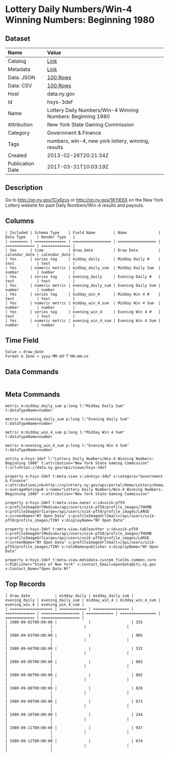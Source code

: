 # Lottery Daily Numbers/Win-4 Winning Numbers: Beginning 1980

## Dataset

| Name | Value |
| :--- | :---- |
| Catalog | [Link](https://catalog.data.gov/dataset/lottery-daily-numbers-win-4-winning-numbers-beginning-1980) |
| Metadata | [Link](https://data.ny.gov/api/views/hsys-3def) |
| Data: JSON | [100 Rows](https://data.ny.gov/api/views/hsys-3def/rows.json?max_rows=100) |
| Data: CSV | [100 Rows](https://data.ny.gov/api/views/hsys-3def/rows.csv?max_rows=100) |
| Host | data.ny.gov |
| Id | hsys-3def |
| Name | Lottery Daily Numbers/Win-4 Winning Numbers: Beginning 1980 |
| Attribution | New York State Gaming Commission |
| Category | Government & Finance |
| Tags | numbers, win-4, new york lottery, winning, results |
| Created | 2013-02-26T20:21:34Z |
| Publication Date | 2017-03-31T10:03:19Z |

## Description

Go to http://on.ny.gov/1Cx6zvs or http://on.ny.gov/1KYjE6X on the New York Lottery website for past Daily Numbers/Win-4 results and payouts.

## Columns

```ls
| Included | Schema Type    | Field Name        | Name              | Data Type     | Render Type   |
| ======== | ============== | ================= | ================= | ============= | ============= |
| Yes      | time           | draw_date         | Draw Date         | calendar_date | calendar_date |
| Yes      | series tag     | midday_daily      | Midday Daily #    | text          | text          |
| Yes      | numeric metric | midday_daily_sum  | Midday Daily Sum  | number        | number        |
| Yes      | series tag     | evening_daily     | Evening Daily #   | text          | text          |
| Yes      | numeric metric | evening_daily_sum | Evening Daily Sum | number        | number        |
| Yes      | series tag     | midday_win_4      | Midday Win 4 #    | text          | text          |
| Yes      | numeric metric | midday_win_4_sum  | Midday Win 4 Sum  | number        | number        |
| Yes      | series tag     | evening_win_4     | Evening Win 4 #   | text          | text          |
| Yes      | numeric metric | evening_win_4_sum | Evening Win 4 Sum | number        | number        |
```

## Time Field

```ls
Value = draw_date
Format & Zone = yyyy-MM-dd'T'HH:mm:ss
```

## Data Commands

```ls
```

## Meta Commands

```ls
metric m:midday_daily_sum p:long l:"Midday Daily Sum" t:dataTypeName=number

metric m:evening_daily_sum p:long l:"Evening Daily Sum" t:dataTypeName=number

metric m:midday_win_4_sum p:long l:"Midday Win 4 Sum" t:dataTypeName=number

metric m:evening_win_4_sum p:long l:"Evening Win 4 Sum" t:dataTypeName=number

entity e:hsys-3def l:"Lottery Daily Numbers/Win-4 Winning Numbers: Beginning 1980" t:attribution="New York State Gaming Commission" t:url=https://data.ny.gov/api/views/hsys-3def

property e:hsys-3def t:meta.view v:id=hsys-3def v:category="Government & Finance" v:attributionLink=http://nylottery.ny.gov/wps/portal/Home/Lottery/Home/YOUR+LOTTERY/Drawing+Results/drawing+results/ v:averageRating=0 v:name="Lottery Daily Numbers/Win-4 Winning Numbers: Beginning 1980" v:attribution="New York State Gaming Commission"

property e:hsys-3def t:meta.view.owner v:id=xzik-pf59 v:profileImageUrlMedium=/api/users/xzik-pf59/profile_images/THUMB v:profileImageUrlLarge=/api/users/xzik-pf59/profile_images/LARGE v:screenName="NY Open Data" v:profileImageUrlSmall=/api/users/xzik-pf59/profile_images/TINY v:displayName="NY Open Data"

property e:hsys-3def t:meta.view.tableauthor v:id=xzik-pf59 v:profileImageUrlMedium=/api/users/xzik-pf59/profile_images/THUMB v:profileImageUrlLarge=/api/users/xzik-pf59/profile_images/LARGE v:screenName="NY Open Data" v:profileImageUrlSmall=/api/users/xzik-pf59/profile_images/TINY v:roleName=publisher v:displayName="NY Open Data"

property e:hsys-3def t:meta.view.metadata.custom_fields.common_core v:Publisher="State of New York" v:Contact_Email=opendata@its.ny.gov v:Contact_Name="Open Data NY"
```

## Top Records

```ls
| draw_date           | midday_daily | midday_daily_sum | evening_daily | evening_daily_sum | midday_win_4 | midday_win_4_sum | evening_win_4 | evening_win_4_sum | 
| =================== | ============ | ================ | ============= | ================= | ============ | ================ | ============= | ================= | 
| 1980-09-02T00:00:00 |              |                  | 255           |                   |              |                  |               |                   | 
| 1980-09-03T00:00:00 |              |                  | 905           |                   |              |                  |               |                   | 
| 1980-09-04T00:00:00 |              |                  | 533           |                   |              |                  |               |                   | 
| 1980-09-05T00:00:00 |              |                  | 683           |                   |              |                  |               |                   | 
| 1980-09-06T00:00:00 |              |                  | 002           |                   |              |                  |               |                   | 
| 1980-09-08T00:00:00 |              |                  | 828           |                   |              |                  |               |                   | 
| 1980-09-09T00:00:00 |              |                  | 673           |                   |              |                  |               |                   | 
| 1980-09-10T00:00:00 |              |                  | 244           |                   |              |                  |               |                   | 
| 1980-09-11T00:00:00 |              |                  | 937           |                   |              |                  |               |                   | 
| 1980-09-12T00:00:00 |              |                  | 674           |                   |              |                  |               |                   | 
```